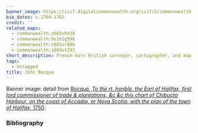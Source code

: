 ```yaml
---
banner_image: https://iiif.digitalcommonwealth.org/iiif/2/commonwealth:z603vt30s/535,948,2733,1294/,1200/0/default.jpg
bio_dates: c.1704-1762
credit: ''
related_maps:
  - commonwealth:z603vh430
  - commonwealth:9s161g59k
  - commonwealth:z603vr80k
  - commonwealth:z603vt291
short_description: French-born British surveyor, cartographer, and map seller
tags:
  - Untagged
title: John Rocque
---
```



<p>Banner image: detail from <a href="/maps/commonwealth:z603vt291">Rocque, </a><em><a href="/maps/commonwealth:z603vt291">To the rt. honble. the Earl of Halifax, first lord commissioner of trade &amp; plantations, &amp;c &amp;c this chart of Chibucto Harbour, on the coast of Accadia, or Nova Scotia, with the plan of the town of Halifax,</a></em><a href="/maps/commonwealth:z603vt291">&nbsp;1750</a>.</p>

### Bibliography


